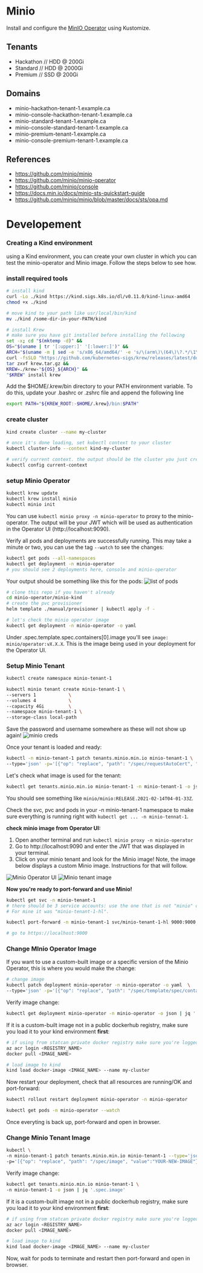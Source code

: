 # Minio

Install and configure the [MinIO Operator](https://github.com/minio/minio-operator) using Kustomize.

## Tenants

- Hackathon // HDD @ 200Gi
- Standard // HDD @ 2000Gi
- Premium // SSD @ 200Gi

## Domains

- minio-hackathon-tenant-1.example.ca
- minio-console-hackathon-tenant-1.example.ca
- minio-standard-tenant-1.example.ca
- minio-console-standard-tenant-1.example.ca
- minio-premium-tenant-1.example.ca
- minio-console-premium-tenant-1.example.ca

## References

- https://github.com/minio/minio
- https://github.com/minio/minio-operator
- https://github.com/minio/console
- https://docs.min.io/docs/minio-sts-quickstart-guide
- https://github.com/minio/minio/blob/master/docs/sts/opa.md

# Developement

### Creating a Kind environment

using a Kind environment, you can create your own cluster in which you can test the minio-operator and Minio image.
Follow the steps below to see how.

### install required tools

```bash
# install kind
curl -Lo ./kind https://kind.sigs.k8s.io/dl/v0.11.0/kind-linux-amd64
chmod +x ./kind

# move kind to your path like usr/local/bin/kind
mv ./kind /some-dir-in-your-PATH/kind

# install Krew
# make sure you have git installed before installing the following
set -x; cd "$(mktemp -d)" &&
OS="$(uname | tr '[:upper:]' '[:lower:]')" &&
ARCH="$(uname -m | sed -e 's/x86_64/amd64/' -e 's/\(arm\)\(64\)\?.*/\1\2/' -e 's/aarch64$/arm64/')" &&
curl -fsSLO "https://github.com/kubernetes-sigs/krew/releases/latest/download/krew.tar.gz" &&
tar zxvf krew.tar.gz &&
KREW=./krew-"${OS}_${ARCH}" &&
"$KREW" install krew
```

Add the $HOME/.krew/bin directory to your PATH environment variable. To do this, update your .bashrc or .zshrc file and append the following line

```bash
export PATH="${KREW_ROOT:-$HOME/.krew}/bin:$PATH"
```

### create cluster

```bash
kind create cluster --name my-cluster

# once it's done loading, set kubectl context to your cluster
kubectl cluster-info --context kind-my-cluster

# verify current context. the output should be the cluster you just created
kubectl config current-context
```

### setup Minio Operator

```bash
kubectl krew update
kubectl krew install minio
kubectl minio init
```

You can use `kubectl minio proxy -n minio-operator` to proxy to the minio-operator. The output will be your JWT which will be used as authentication in the Operator UI (http://localhost:9090).

Verify all pods and deployments are successfully running. This may take a minute or two, you can use the tag `--watch` to see the changes:

```bash
kubectl get pods --all-namespaces
kubectl get deployment -n minio-operator
# you should see 2 deployments here, console and minio-operator
```

Your output should be something like this for the pods:
![list of pods](setup-minio-kind/images/getPods.PNG)

```bash
# clone this repo if you haven't already
cd minio-operator/minio-kind
# create the pvc provisioner
helm template ./manual/provisioner | kubectl apply -f -
```

```bash
# let's check the minio operator image
kubectl get deployment -n minio-operator -o yaml
```

Under .spec.template.spec.containers[0].image you'll see `image: minio/operator:vX.X.X`. This is the image being used in your deployment for the Operator UI.

### Setup Minio Tenant

```bash
kubectl create namespace minio-tenant-1

kubectl minio tenant create minio-tenant-1 \
--servers 1            \
--volumes 4            \
--capacity 4Gi         \
--namespace minio-tenant-1 \
--storage-class local-path
```

Save the password and username somewhere as these will not show up again!
![minio creds](setup-minio-kind/images/minio-creds.PNG)

Once your tenant is loaded and ready:

```bash
kubectl -n minio-tenant-1 patch tenants.minio.min.io minio-tenant-1 \
--type='json' -p='[{"op": "replace", "path": "/spec/requestAutoCert", "value":false}]'
```

Let's check what image is used for the tenant:

```bash
kubectl get tenants.minio.min.io minio-tenant-1 -n minio-tenant-1 -o json | jq '.spec.image'
```

You should see something like `minio/minio:RELEASE.2021-02-14T04-01-33Z`.

Check the svc, pvc and pods in your -n minio-tenant-1 namespace to make sure everything is running right with `kubectl get ... -n minio-tennat-1`.

**check minio image from Operator UI:**
1. Open another terminal and run `kubectl minio proxy -n minio-operator`
2. Go to http://localhost:9090 and enter the JWT that was displayed in your terminal.
3. Click on your minio tenant and look for the Minio image! Note, the image below displays a custom Minio image. Instructions for that will follow.

![Minio Operator UI](setup-minio-kind/images/minio-operator.PNG)
![Minio tenant image](setup-minio-kind/images/minio-operator-tenant-image.PNG)

**Now you're ready to port-forward and use Minio!**

```bash
kubectl get svc -n minio-tenant-1
# there should be 3 service accounts: use the one that is not "minio" or "xxx-console" for the next command.
# For mine it was "minio-tenant-1-hl".

kubectl port-forward -n minio-tenant-1 svc/minio-tenant-1-hl 9000:9000

# go to https://localhost:9000
```

### Change MInio Operator Image

If you want to use a custom-built image or a specific version of the Minio Operator, this is where you would make the change:

```bash
# change image
kubectl patch deployment minio-operator -n minio-operator -o yaml  \
--type='json' -p='[{"op": "replace", "path": "/spec/template/spec/containers/0/image", "value":"YOUR-NEW-IMAGE"}]'
```

Verify image change:

```bash
kubectl get deployment minio-operator -n minio-operator -o json | jq '.spec.template.spec.containers[0].image'
```

If it is a custom-built image not in a public dockerhub registry, make sure you load it to your kind environment **first**:

```bash
# if using from statcan private docker registry make sure you're logged in so you can pull images:
az acr login <REGISTRY_NAME>
docker pull <IMAGE_NAME>

# load image to kind
kind load docker-image <IMAGE_NAME> --name my-cluster
```

Now restart your deployment, check that all resources are running/OK and port-forward:

```bash
kubectl rollout restart deployment minio-operator -n minio-operator

kubectl get pods -n minio-operator --watch
```

Once everyting is back up, port-forward and open in browser.

### Change Minio Tenant Image

```bash
kubectl \
-n minio-tenant-1 patch tenants.minio.min.io minio-tenant-1 --type='json' \
-p='[{"op": "replace", "path": "/spec/image", "value":"YOUR-NEW-IMAGE"}]'
```

Verify image change:

```bash
kubectl get tenants.minio.min.io minio-tenant-1 \
-n minio-tenant-1 -o json | jq '.spec.image'
```

If it is a custom-built image not in a public dockerhub registry, make sure you load it to your kind environment **first**:

```bash
# if using from statcan private docker registry make sure you're logged in so you can pull images:
az acr login <REGISTRY_NAME>
docker pull <IMAGE_NAME>

# load image to kind
kind load docker-image <IMAGE_NAME> --name my-cluster
```
Now, wait for pods to terminate and restart then port-forward and open in browser.
